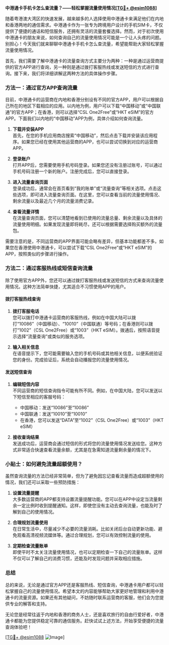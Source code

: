 **中港通卡手机卡怎么查流量？——轻松掌握流量使用情况[[TG💪+ @esim1088](https://t.me/s/esim1088)]**

随着粤港澳大湾区的快速发展，越来越多的人选择使用中港通卡来满足他们在内地和香港两地的通信需求。中港通卡作为一张专为跨境用户设计的手机SIM卡，不仅提供了便捷的通话和短信服务，还拥有灵活的流量套餐选择。然而，对于初次使用中港通卡的朋友来说，如何查询自己的流量使用情况可能是一个让人头疼的问题。别担心！今天我们就来聊聊中港通卡手机卡怎么查流量，希望能帮助大家轻松掌握流量使用情况。

首先，我们需要了解中港通卡的流量查询方式主要分为两种：一种是通过运营商提供的官方APP进行查询，另一种则是通过拨打客服热线或发送短信的方式进行查询。接下来，我们将详细讲解这两种方法的具体操作步骤。

### 方法一：通过官方APP查询流量

目前，中港通卡的运营商在内地和香港分别设有不同的官方APP，用户可以根据自己所在的地区下载相应的应用。以内地为例，用户可以下载“中国移动”或“中国联通”的官方APP；在香港，则可以选择“CSL One2Free”或“HKT eSIM”的官方APP。下面我们以内地的“中国移动”APP为例，具体介绍如何查询流量。

1. **下载并安装APP**  
   首先，在您的手机应用商店搜索“中国移动”，然后点击下载并安装该应用程序。如果您已经在使用其他运营商的APP，也可以尝试切换到对应的运营商APP。

2. **登录账户**  
   打开APP后，您需要使用手机号码登录。如果您还没有注册过账号，可以通过手机号码注册一个新的账户。注册完成后，您可以直接登录。

3. **进入流量查询页面**  
   登录成功后，通常会在首页看到“我的账单”或“流量查询”等相关选项。点击这些选项，即可进入流量查询页面。在这里，您可以查看当前的流量使用情况、剩余流量以及最近几个月的流量消费记录。

4. **查看流量详情**  
   在流量查询页面，您可以清楚地看到已使用的流量总量、剩余流量以及具体的流量使用明细。如果发现流量即将耗尽，还可以根据需要选择购买额外的流量包。

需要注意的是，不同运营商的APP界面可能会略有差异，但基本功能都差不多。如果您在香港使用中港通卡，可以尝试下载“CSL One2Free”或“HKT eSIM”的APP，按照类似的步骤进行操作。

### 方法二：通过客服热线或短信查询流量

除了使用官方APP外，您还可以通过拨打客服热线或发送短信的方式来查询流量使用情况。这种方法简单快捷，尤其适合不习惯使用APP的用户。

#### 拨打客服热线查询

1. **拨打客服电话**  
   您可以拨打中港通卡运营商的客服热线，例如在中国大陆可以拨打“10086”（中国移动）、“10010”（中国联通）等号码；在香港则可以拨打“1002”（CSL One2Free）或“1003”（HKT eSIM）。拨通后，按照语音提示选择“流量查询”或类似的服务选项。

2. **输入相关信息**  
   在语音提示下，您可能需要输入您的手机号码或其他相关信息，以便系统验证您的身份。完成验证后，系统会自动播报您的流量使用情况。

#### 发送短信查询

1. **编辑短信内容**  
   不同运营商的短信查询指令可能有所不同。例如，在中国大陆，您可以发送以下短信至相应的客服号码：
   - 中国移动：发送“10086”至“10086”
   - 中国联通：发送“10010”至“10010”
   - 在香港，您可以发送“DATA”至“1002”（CSL One2Free）或“1003”（HKT eSIM）

2. **接收查询结果**  
   发送成功后，运营商会通过短信的形式将您的流量使用情况发送给您。这种方式非常适合快速查看流量余额，尤其是在急需知道流量剩余量的情况下。

### 小贴士：如何避免流量超额使用？

虽然查询流量的方法已经非常简单，但为了避免因忘记查看流量而造成超额使用的情况，我们还可以采取一些预防措施：

1. **设置流量提醒**  
   大多数运营商的APP都支持设置流量提醒功能。您可以在APP中设定当流量剩余一定比例时收到提醒通知。这样，即使您没有主动去查询流量，也能及时了解到自己的使用情况。

2. **合理规划流量使用**  
   在日常生活中，尽量减少不必要的流量消耗。比如关闭后台自动更新功能、避免观看高清视频流媒体等。通过合理规划，您可以有效控制流量的使用。

3. **定期检查流量账单**  
   即使平时不太关注流量使用情况，也可以定期检查一下自己的流量账单。这样不仅可以了解自己的消费习惯，还能及时发现问题并采取相应措施。

### 总结

总的来说，无论是通过官方APP还是客服热线、短信查询，中港通卡用户都可以轻松掌握自己的流量使用情况。希望本文的内容能够帮助大家更好地管理和利用中港通卡的流量资源。如果还有其他疑问，不妨随时联系运营商的客服，他们会为您提供专业的解答和支持。

无论您是经常往返于内地和香港的商务人士，还是喜欢旅行的自由行爱好者，中港通卡都能为您提供稳定可靠的通信服务。赶快试试上述方法，开始享受便捷的流量查询体验吧！

[[TG💪+ @esim1088](https://t.me/s/esim1088) ![Image](https://i.postimg.cc/4NQfJmqS/Snipaste-2025-05-13-00-14-12.png)]